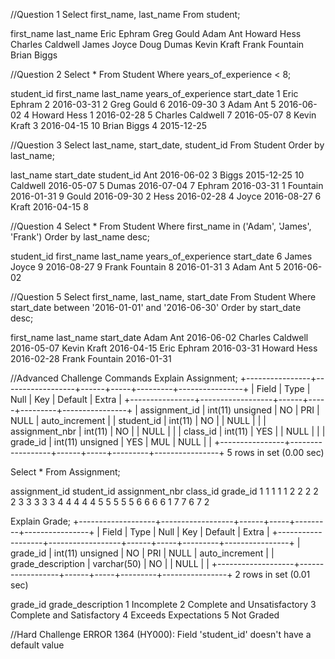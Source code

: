 //Question 1
Select first_name, last_name
  From student;

first_name	last_name
Eric	Ephram
Greg	Gould
Adam	Ant
Howard	Hess
Charles	Caldwell
James	Joyce
Doug	Dumas
Kevin	Kraft
Frank	Fountain
Brian	Biggs

//Question 2
Select *
	From Student
	Where years_of_experience < 8;

student_id	first_name	last_name	years_of_experience	start_date
1	Eric	Ephram	2	2016-03-31
2	Greg	Gould	6	2016-09-30
3	Adam	Ant	5	2016-06-02
4	Howard	Hess	1	2016-02-28
5	Charles	Caldwell	7	2016-05-07
8	Kevin	Kraft	3	2016-04-15
10	Brian	Biggs	4	2015-12-25

//Question 3
Select last_name, start_date, student_id
	From Student
	Order by last_name;

last_name	start_date	student_id
Ant	2016-06-02	3
Biggs	2015-12-25	10
Caldwell	2016-05-07	5
Dumas	2016-07-04	7
Ephram	2016-03-31	1
Fountain	2016-01-31	9
Gould	2016-09-30	2
Hess	2016-02-28	4
Joyce	2016-08-27	6
Kraft	2016-04-15	8

//Question 4
Select *
	From Student
	Where first_name in ('Adam', 'James', 'Frank')
	Order by last_name desc;

student_id	first_name	last_name	years_of_experience	start_date
6	James	Joyce	9	2016-08-27
9	Frank	Fountain	8	2016-01-31
3	Adam	Ant	5	2016-06-02

//Question 5
Select first_name, last_name, start_date
	From Student
	Where start_date between '2016-01-01' and '2016-06-30'
	Order by start_date desc;

first_name	last_name	start_date
Adam	Ant	2016-06-02
Charles	Caldwell	2016-05-07
Kevin	Kraft	2016-04-15
Eric	Ephram	2016-03-31
Howard	Hess	2016-02-28
Frank	Fountain	2016-01-31

//Advanced Challenge Commands
Explain Assignment;
+----------------+------------------+------+-----+---------+----------------+
| Field          | Type             | Null | Key | Default | Extra          |
+----------------+------------------+------+-----+---------+----------------+
| assignment_id  | int(11) unsigned | NO   | PRI | NULL    | auto_increment |
| student_id     | int(11)          | NO   |     | NULL    |                |
| assignment_nbr | int(11)          | NO   |     | NULL    |                |
| class_id       | int(11)          | YES  |     | NULL    |                |
| grade_id       | int(11) unsigned | YES  | MUL | NULL    |                |
+----------------+------------------+------+-----+---------+----------------+
5 rows in set (0.00 sec)

Select *
	From Assignment;

assignment_id	student_id	assignment_nbr	class_id	grade_id
1	1	1	1	1
2	2	2	2	2
3	3	3	3	3
4	4	4	4	4
5	5	5	5	5
6	6	6	6	1
7	7	6	7	2

Explain Grade;
+-------------------+------------------+------+-----+---------+----------------+
| Field             | Type             | Null | Key | Default | Extra          |
+-------------------+------------------+------+-----+---------+----------------+
| grade_id          | int(11) unsigned | NO   | PRI | NULL    | auto_increment |
| grade_description | varchar(50)      | NO   |     | NULL    |                |
+-------------------+------------------+------+-----+---------+----------------+
2 rows in set (0.01 sec)

grade_id	grade_description
1	Incomplete
2	Complete and Unsatisfactory
3	Complete and Satisfactory
4	Exceeds Expectations
5	Not Graded

//Hard Challenge
ERROR 1364 (HY000): Field 'student_id' doesn't have a default value
